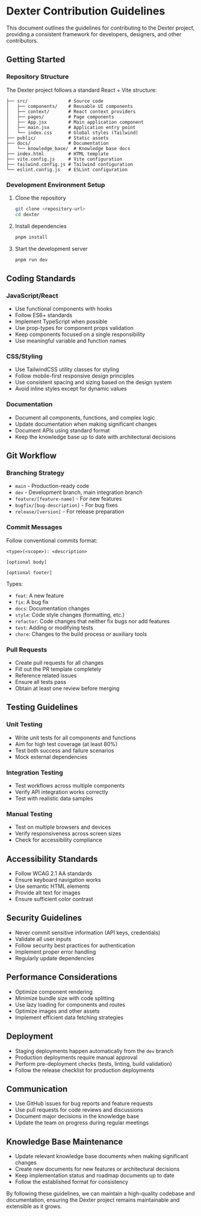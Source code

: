 # Dexter Contribution Guidelines

This document outlines the guidelines for contributing to the Dexter project, providing a consistent framework for developers, designers, and other contributors.

## Getting Started

### Repository Structure

The Dexter project follows a standard React + Vite structure:

```
├── src/               # Source code
│   ├── components/    # Reusable UI components
│   ├── context/       # React context providers
│   ├── pages/         # Page components
│   ├── App.jsx        # Main application component
│   ├── main.jsx       # Application entry point
│   └── index.css      # Global styles (Tailwind)
├── public/            # Static assets
├── docs/              # Documentation
│   └── knowledge_base/  # Knowledge base docs
├── index.html         # HTML template
├── vite.config.js     # Vite configuration
├── tailwind.config.js # Tailwind configuration
└── eslint.config.js   # ESLint configuration
```

### Development Environment Setup

1. Clone the repository
   ```bash
   git clone <repository-url>
   cd dexter
   ```

2. Install dependencies
   ```bash
   pnpm install
   ```

3. Start the development server
   ```bash
   pnpm run dev
   ```

## Coding Standards

### JavaScript/React

- Use functional components with hooks
- Follow ES6+ standards
- Implement TypeScript when possible
- Use prop-types for component props validation
- Keep components focused on a single responsibility
- Use meaningful variable and function names

### CSS/Styling

- Use TailwindCSS utility classes for styling
- Follow mobile-first responsive design principles
- Use consistent spacing and sizing based on the design system
- Avoid inline styles except for dynamic values

### Documentation

- Document all components, functions, and complex logic
- Update documentation when making significant changes
- Document APIs using standard format
- Keep the knowledge base up to date with architectural decisions

## Git Workflow

### Branching Strategy

- `main` - Production-ready code
- `dev` - Development branch, main integration branch
- `feature/[feature-name]` - For new features
- `bugfix/[bug-description]` - For bug fixes
- `release/[version]` - For release preparation

### Commit Messages

Follow conventional commits format:

```
<type>(<scope>): <description>

[optional body]

[optional footer]
```

Types:
- `feat`: A new feature
- `fix`: A bug fix
- `docs`: Documentation changes
- `style`: Code style changes (formatting, etc.)
- `refactor`: Code changes that neither fix bugs nor add features
- `test`: Adding or modifying tests
- `chore`: Changes to the build process or auxiliary tools

### Pull Requests

- Create pull requests for all changes
- Fill out the PR template completely
- Reference related issues
- Ensure all tests pass
- Obtain at least one review before merging

## Testing Guidelines

### Unit Testing

- Write unit tests for all components and functions
- Aim for high test coverage (at least 80%)
- Test both success and failure scenarios
- Mock external dependencies

### Integration Testing

- Test workflows across multiple components
- Verify API integration works correctly
- Test with realistic data samples

### Manual Testing

- Test on multiple browsers and devices
- Verify responsiveness across screen sizes
- Check for accessibility compliance

## Accessibility Standards

- Follow WCAG 2.1 AA standards
- Ensure keyboard navigation works
- Use semantic HTML elements
- Provide alt text for images
- Ensure sufficient color contrast

## Security Guidelines

- Never commit sensitive information (API keys, credentials)
- Validate all user inputs
- Follow security best practices for authentication
- Implement proper error handling
- Regularly update dependencies

## Performance Considerations

- Optimize component rendering
- Minimize bundle size with code splitting
- Use lazy loading for components and routes
- Optimize images and other assets
- Implement efficient data fetching strategies

## Deployment

- Staging deployments happen automatically from the `dev` branch
- Production deployments require manual approval
- Perform pre-deployment checks (tests, linting, build validation)
- Follow the release checklist for production deployments

## Communication

- Use GitHub issues for bug reports and feature requests
- Use pull requests for code reviews and discussions
- Document major decisions in the knowledge base
- Update the team on progress during regular meetings

## Knowledge Base Maintenance

- Update relevant knowledge base documents when making significant changes
- Create new documents for new features or architectural decisions
- Keep implementation status and roadmap documents up to date
- Follow the established format for consistency

By following these guidelines, we can maintain a high-quality codebase and documentation, ensuring the Dexter project remains maintainable and extensible as it grows.
